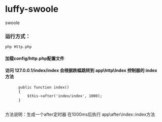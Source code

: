 # luffy-swoole
swoole
### 运行方式：
```
php Http.php
```
#### 加载config/http.php配置文件
#### 访问 127.0.0.1/index/index 会根据跌幅跳转到 app\http\Index 控制器的 index 方法
```
      public function index()
      {
          $this->after('index/index', 1000);
      }
      
``` 
 方法说明：生成一个after定时器 在1000ms后执行 app\after\index::index方法
